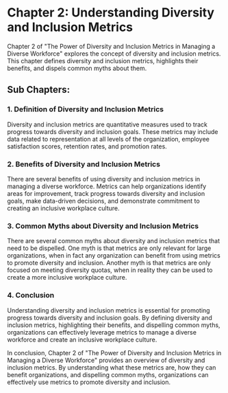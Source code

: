 Chapter 2: Understanding Diversity and Inclusion Metrics
========================================================

Chapter 2 of "The Power of Diversity and Inclusion Metrics in Managing a Diverse Workforce" explores the concept of diversity and inclusion metrics. This chapter defines diversity and inclusion metrics, highlights their benefits, and dispels common myths about them.

Sub Chapters:
-------------

### 1. Definition of Diversity and Inclusion Metrics

Diversity and inclusion metrics are quantitative measures used to track progress towards diversity and inclusion goals. These metrics may include data related to representation at all levels of the organization, employee satisfaction scores, retention rates, and promotion rates.

### 2. Benefits of Diversity and Inclusion Metrics

There are several benefits of using diversity and inclusion metrics in managing a diverse workforce. Metrics can help organizations identify areas for improvement, track progress towards diversity and inclusion goals, make data-driven decisions, and demonstrate commitment to creating an inclusive workplace culture.

### 3. Common Myths about Diversity and Inclusion Metrics

There are several common myths about diversity and inclusion metrics that need to be dispelled. One myth is that metrics are only relevant for large organizations, when in fact any organization can benefit from using metrics to promote diversity and inclusion. Another myth is that metrics are only focused on meeting diversity quotas, when in reality they can be used to create a more inclusive workplace culture.

### 4. Conclusion

Understanding diversity and inclusion metrics is essential for promoting progress towards diversity and inclusion goals. By defining diversity and inclusion metrics, highlighting their benefits, and dispelling common myths, organizations can effectively leverage metrics to manage a diverse workforce and create an inclusive workplace culture.

In conclusion, Chapter 2 of "The Power of Diversity and Inclusion Metrics in Managing a Diverse Workforce" provides an overview of diversity and inclusion metrics. By understanding what these metrics are, how they can benefit organizations, and dispelling common myths, organizations can effectively use metrics to promote diversity and inclusion.
